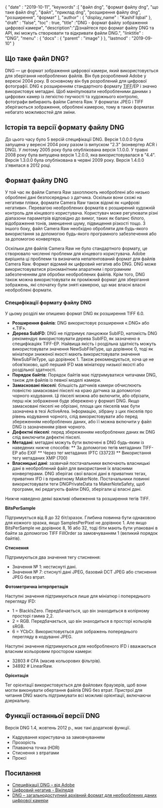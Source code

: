 {
  "date" : "2019-10-11",
  "keywords" :[ "файл dng", "формат файлу dng", "що таке файл dng", "файл", "приклад dng", "розширення файлу dng", "розширення", "формат" ],
  "author" : {
    "display_name" : "Kashif Iqbal"
},
  "draft" : "false",
  "toc" : true,
  "title" :"DNG - формат файлу зображення цифрової камери",
  "description":"Дізнайтеся про формат файлу DNG та API, які можуть створювати та відкривати файли DNG.",
  "linktitle" : "DNG",
  "menu" : {
    "docs" : {
      "parent" : "image"
}
},
  "lastmod" : "2019-09-10"
}

## Що таке файл DNG?

DNG — це формат зображення цифрової камери, який використовується для зберігання необроблених файлів. Він був розроблений Adobe у вересні 2004 року. В основному він був розроблений для цифрової фотографії. DNG є розширенням стандартного формату [TIFF](/uk/image/tiff/)/EP і значно використовує метадані. Щоб маніпулювати необробленими даними з цифрових камер із легкістю гнучкості та художнього контролю, фотографи вибирають файли Camera Raw. У форматах JPEG і TIFF зберігаються зображення, оброблені камерою, тому в таких форматах небагато можливостей для зміни.

## Історія та версії формату файлу DNG

До цього часу було 5 версій специфікації DNG. Версія 1.0.0.0 була запущена у вересні 2004 року разом із випуском "2.3" (конвертер ACR і DNG). У лютому 2005 року була опублікована версія 1.1.0.0. У травні 2008 року була випущена версія 1.2.0.0, яка використовувалася в "4.4". Версія 1.3.0.0 була опублікована в червні 2009 року. Версія 1.4.0.0 з'явилася в 2012 році.

## Формат файлу DNG

У той час як файли Camera Raw захоплюють необроблені або низько оброблені дані безпосередньо з датчика. Оскільки вони схожі на негативи плівки, формати Camera Raw також відомі як «цифрові негативи». Перевагою необроблених форматів є розширений художній контроль для кінцевого користувача. Користувач може регулювати різні діапазони параметрів відповідно до вимог, таких як баланс білого, відображення тонів, зменшення шуму, підвищення різкості тощо. З іншого боку, файл Camera Raw необхідно обробляти для будь-якого використання за допомогою будь-якого програмного забезпечення або за допомогою конвертера.

Оскільки для файлів Camera Raw не було стандартного формату, це створювало численні проблеми для кінцевого користувача. Adobe вирішила ці проблеми та визначила непатентований формат для файлів Camera Raw. Формат відомий як цифровий негатив або DNG. DNG може використовуватися різноманітним апаратним і програмним забезпеченням для обробки необроблених файлів. Крім того, DNG також можна використовувати як проміжний формат для зберігання зображень, які спочатку були зняті камерою, що має власні власні необроблені формати.

### Специфікації формату файлу DNG

У цьому розділі ми опишемо формат DNG як розширення TIFF 6.0.

* **Розширення файлів**: DNG використовує розширення «.DNG» або «.TIF».
* **Дерева SubIFD**: DNG не підтримує ланцюжки SubIFD, натомість DNG рекомендує використовувати дерева SubIFD, як зазначено в специфікаціях TIFF-EP. Найвища якість і роздільна здатність можуть використовувати значення NewSubFileType, що дорівнює 0, тоді як мініатюри зниженої якості мають використовувати значення NewSubFileType, що дорівнює 1. Також рекомендується, хоча це не обов’язково, щоб перший IFD мав мініатюру низької якості або роздільної здатності.
* **Порядок байтів**: Порядок байтів має підтримуватися читачами DNG, також для файлів із певної моделі камери.
* **Замасковані пікселі**: більшість датчиків камери обчислюють повністю замасковані пікселі на краю датчика за допомогою чорного кодування. Ці пікселі можна або включити, або обрізати, перш ніж зображення буде збережено у форматі DNG. Якщо замасковані пікселі не обрізані, площа цих пікселів має бути зазначена в тезі ActiveArea. Інформацію, зібрану з цих пікселів про рівень кодування чорного, слід використовувати або перед збереженням необроблених даних, або її можна включити у файл DNG із зазначенням рівня чорного.
* **Дефектні пікселі**: перед збереженням необроблених даних як DNG слід виключити дефектні пікселі.
* **Метадані**: метадані можуть бути включені в DNG будь-яким із наведених нижче способів:
** За допомогою тегів метаданих TIFF-EP або EXIF
** Через тег метаданих IPTC (33723)
** Використання тегу метаданих XMP (700)
* **Власницькі дані**: зазвичай постачальники включають власницькі дані в необроблений файл для використання їх власними конвертерами. DNG зберігає свої власні дані в приватних тегах, приватних IFD і в приватному MakerNote. Постачальники повинні використовувати теги DNGPrivateData та MakerNoteSafety, щоб програми, які редагують файли DNG, зберігали ці власні дані.

Нижче наведено деякі важливі обмеження та розширення тегів TIFF.

**BitsPerSample**

Підтримується від 8 до 32 біт/зразок. Глибина повинна бути однаковою для кожного зразка, якщо SamplesPerPixel не дорівнює 1. Але якщо BitsPerSample не дорівнює 8, 16 або 32, тоді біти мають бути упаковані в байти за допомогою TIFF FillOrder за замовчуванням 1 (великий порядок байтів).

**Стиснення**

Підтримуються два значення тегу стиснення:

* Значення № 1: нестиснуті дані.
* Значення № 7: стиснуті дані JPEG, базовий DCT JPEG або стиснення JPEG без втрат.

**Фотометрична інтерпретація**

Наступні значення підтримуються лише для мініатюр і попереднього перегляду IFD:

* 1 = BlackIsZero. Передбачається, що він знаходиться в колірному просторі гамма 2,2.
* 2 = RGB. Передбачається, що він знаходиться в просторі кольорів sRGB.
* 6 = YCbCr. Використовується для зображень попереднього перегляду в кодуванні JPEG.

Наступні значення підтримуються для необробленого IFD і вважаються власним кольоровим простором камери:

* 32803 # CFA (масив кольорових фільтрів).
* 34892 # LinearRaw.

**Орієнтація**

Тег орієнтації використовується для файлових браузерів, щоб вони могли виконувати обертання файлів DNG без втрат. Пристрої для читання DNG мають підтримувати всі можливі орієнтації, включаючи дзеркальну.

## Функції останньої версії DNG

Версія DNG 1.4, жовтень 2012 р., має такі додаткові функції.

* Кадрування користувача за замовчуванням
* Прозорість
* Плаваюча точка (HDR)
* Стиснення з втратами
* Проксі

## Посилання ##

* [Специфікації DNG – від Adobe](https://web.archive.org/web/20170829200857/http://wwwimages.adobe.com/content/dam/Adobe/en/products/photoshop/pdfs/dng_spec_1.4.0.0.pdf)
* [Цифровий негатив - Вікіпедія](https://en.wikipedia.org/wiki/Digital_Negative)
* [DNG – загальнодоступний архівний формат для необроблених даних цифрової камери](https://helpx.adobe.com/photoshop/digital-negative.html)

